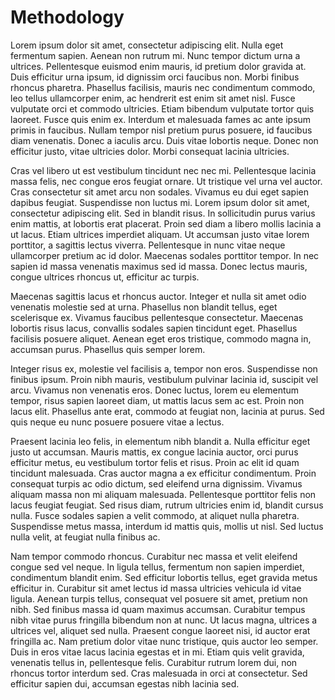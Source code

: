 # Methodology

Lorem ipsum dolor sit amet, consectetur adipiscing elit. Nulla eget fermentum sapien. Aenean non rutrum mi. Nunc tempor dictum urna a ultrices. Pellentesque euismod enim mauris, id pretium dolor gravida at. Duis efficitur urna ipsum, id dignissim orci faucibus non. Morbi finibus rhoncus pharetra. Phasellus facilisis, mauris nec condimentum commodo, leo tellus ullamcorper enim, ac hendrerit est enim sit amet nisl. Fusce vulputate orci et commodo ultricies. Etiam bibendum vulputate tortor quis laoreet. Fusce quis enim ex. Interdum et malesuada fames ac ante ipsum primis in faucibus. Nullam tempor nisl pretium purus posuere, id faucibus diam venenatis. Donec a iaculis arcu. Duis vitae lobortis neque. Donec non efficitur justo, vitae ultricies dolor. Morbi consequat lacinia ultricies.

Cras vel libero ut est vestibulum tincidunt nec nec mi. Pellentesque lacinia massa felis, nec congue eros feugiat ornare. Ut tristique vel urna vel auctor. Cras consectetur sit amet arcu non sodales. Vivamus eu dui eget sapien dapibus feugiat. Suspendisse non luctus mi. Lorem ipsum dolor sit amet, consectetur adipiscing elit. Sed in blandit risus. In sollicitudin purus varius enim mattis, at lobortis erat placerat. Proin sed diam a libero mollis lacinia a ut lacus. Etiam ultrices imperdiet aliquam. Ut accumsan justo vitae lorem porttitor, a sagittis lectus viverra. Pellentesque in nunc vitae neque ullamcorper pretium ac id dolor. Maecenas sodales porttitor tempor. In nec sapien id massa venenatis maximus sed id massa. Donec lectus mauris, congue ultrices rhoncus ut, efficitur ac turpis.

Maecenas sagittis lacus et rhoncus auctor. Integer et nulla sit amet odio venenatis molestie sed at urna. Phasellus non blandit tellus, eget scelerisque ex. Vivamus faucibus pellentesque consectetur. Maecenas lobortis risus lacus, convallis sodales sapien tincidunt eget. Phasellus facilisis posuere aliquet. Aenean eget eros tristique, commodo magna in, accumsan purus. Phasellus quis semper lorem.

Integer risus ex, molestie vel facilisis a, tempor non eros. Suspendisse non finibus ipsum. Proin nibh mauris, vestibulum pulvinar lacinia id, suscipit vel arcu. Vivamus non venenatis eros. Donec luctus, lorem eu elementum tempor, risus sapien laoreet diam, ut mattis lacus sem ac est. Proin non lacus elit. Phasellus ante erat, commodo at feugiat non, lacinia at purus. Sed quis neque eu nunc posuere posuere vitae a lectus.

Praesent lacinia leo felis, in elementum nibh blandit a. Nulla efficitur eget justo ut accumsan. Mauris mattis, ex congue lacinia auctor, orci purus efficitur metus, eu vestibulum tortor felis et risus. Proin ac elit id quam tincidunt malesuada. Cras auctor magna a ex efficitur condimentum. Proin consequat turpis ac odio dictum, sed eleifend urna dignissim. Vivamus aliquam massa non mi aliquam malesuada. Pellentesque porttitor felis non lacus feugiat feugiat. Sed risus diam, rutrum ultricies enim id, blandit cursus nulla. Fusce sodales sapien a velit commodo, at aliquet nulla pharetra. Suspendisse metus massa, interdum id mattis quis, mollis ut nisl. Sed luctus nulla velit, at feugiat nulla finibus ac.

Nam tempor commodo rhoncus. Curabitur nec massa et velit eleifend congue sed vel neque. In ligula tellus, fermentum non sapien imperdiet, condimentum blandit enim. Sed efficitur lobortis tellus, eget gravida metus efficitur in. Curabitur sit amet lectus id massa ultricies vehicula id vitae ligula. Aenean turpis tellus, consequat vel posuere sit amet, pretium non nibh. Sed finibus massa id quam maximus accumsan. Curabitur tempus nibh vitae purus fringilla bibendum non at nunc. Ut lacus magna, ultrices a ultrices vel, aliquet sed nulla. Praesent congue laoreet nisi, id auctor erat fringilla ac. Nam pretium dolor vitae nunc tristique, quis auctor leo semper. Duis in eros vitae lacus lacinia egestas et in mi. Etiam quis velit gravida, venenatis tellus in, pellentesque felis. Curabitur rutrum lorem dui, non rhoncus tortor interdum sed. Cras malesuada in orci at consectetur. Sed efficitur sapien dui, accumsan egestas nibh lacinia sed.
